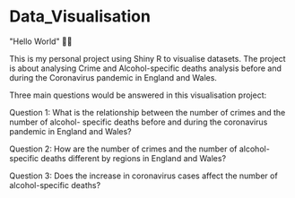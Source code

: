 # Data_Visualisation
"Hello World" 🕵🏻

This is my personal project using Shiny R to visualise datasets. The project is about analysing Crime and Alcohol-specific deaths
analysis before and during the Coronavirus pandemic in England and Wales. 


Three main questions would be answered in this visualisation project:

Question 1: What is the relationship between the number of crimes and the number of alcohol- specific deaths before and during the coronavirus pandemic in England and Wales? 

Question 2: How are the number of crimes and the number of alcohol-specific deaths different by regions in England and Wales?

Question 3: Does the increase in coronavirus cases affect the number of alcohol-specific deaths?

